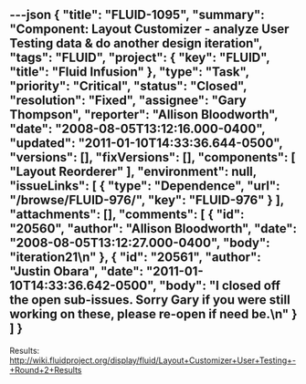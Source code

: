 ---json
{
  "title": "FLUID-1095",
  "summary": "Component: Layout Customizer - analyze User Testing data & do another design iteration",
  "tags": "FLUID",
  "project": {
    "key": "FLUID",
    "title": "Fluid Infusion"
  },
  "type": "Task",
  "priority": "Critical",
  "status": "Closed",
  "resolution": "Fixed",
  "assignee": "Gary Thompson",
  "reporter": "Allison Bloodworth",
  "date": "2008-08-05T13:12:16.000-0400",
  "updated": "2011-01-10T14:33:36.644-0500",
  "versions": [],
  "fixVersions": [],
  "components": [
    "Layout Reorderer"
  ],
  "environment": null,
  "issueLinks": [
    {
      "type": "Dependence",
      "url": "/browse/FLUID-976/",
      "key": "FLUID-976"
    }
  ],
  "attachments": [],
  "comments": [
    {
      "id": "20560",
      "author": "Allison Bloodworth",
      "date": "2008-08-05T13:12:27.000-0400",
      "body": "iteration21\n"
    },
    {
      "id": "20561",
      "author": "Justin Obara",
      "date": "2011-01-10T14:33:36.642-0500",
      "body": "I closed off the open sub-issues. Sorry Gary if you were still working on these, please re-open if need be.\n"
    }
  ]
}
---
Results: <http://wiki.fluidproject.org/display/fluid/Layout+Customizer+User+Testing+-+Round+2+Results>

        